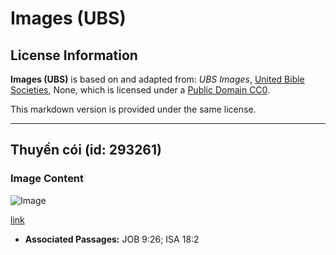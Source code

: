 # Images (UBS)

## License Information

**Images (UBS)** is based on and adapted from: _UBS Images_, [United Bible Societies](https://unitedbiblesocieties.org/), None, which is licensed under a [Public Domain CC0](https://creativecommons.org/public-domain/cc0/).

This markdown version is provided under the same license.



--------------------------------

## Thuyền cói (id: 293261)

### Image Content

![Image](https://cdn.aquifer.bible/aquifer-content/resources/Media/WEB-0694_papyrus_boat.jpg)

[link](https://cdn.aquifer.bible/aquifer-content/resources/Media/WEB-0694_papyrus_boat.jpg)

* **Associated Passages:** JOB 9:26; ISA 18:2


